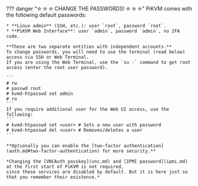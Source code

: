 ??? danger "✮ ✮ ✮ CHANGE THE PASSWORDS! ✮ ✮ ✮"
    PiKVM comes with the following default passwords:

    * **Linux admin** (SSH, etc.): user `root`, password `root`.
    * **PiKVM Web Interface**: user `admin`, password `admin`, no 2FA code.

    **These are two separate entities with independent accounts.**
    To change passwords, you will need to use the terminal (read below) access via SSH or Web Terminal.
    If you are using the Web Terminal, use the `su -` command to get root access (enter the root user password).

    ```
    # rw
    # passwd root
    # kvmd-htpasswd set admin
    # ro
    ```
    If you require additional user for the Web UI access, use the following:
    ```
    # kvmd-htpasswd set <user> # Sets a new user with password
    # kvmd-htpasswd del <user> # Removes/deletes a user
    ```

    **Optionally you can enable the [two-factor authentication](auth.md#two-factor-authentication) for more security.**

	*Changing the [VNCAuth passkey](vnc.md) and [IPMI password](ipmi.md) at the first start of PiKVM is not required,
    since these services are disabled by default. But it is here just so that you remember their existence.*
